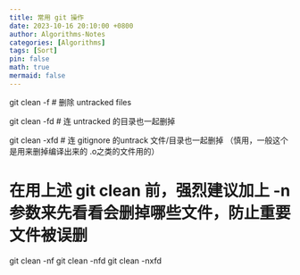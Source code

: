 ```yaml
---
title: 常用 git 操作
date: 2023-10-16 20:10:00 +0800
author: Algorithms-Notes
categories: [Algorithms]
tags: [Sort]
pin: false
math: true
mermaid: false
---
```





git clean -f    # 删除 untracked files

git clean -fd   # 连 untracked 的目录也一起删掉

git clean -xfd  # 连 gitignore 的untrack 文件/目录也一起删掉 （慎用，一般这个是用来删掉编译出来的 .o之类的文件用的）

# 在用上述 git clean 前，强烈建议加上 -n 参数来先看看会删掉哪些文件，防止重要文件被误删
git clean -nf
git clean -nfd
git clean -nxfd